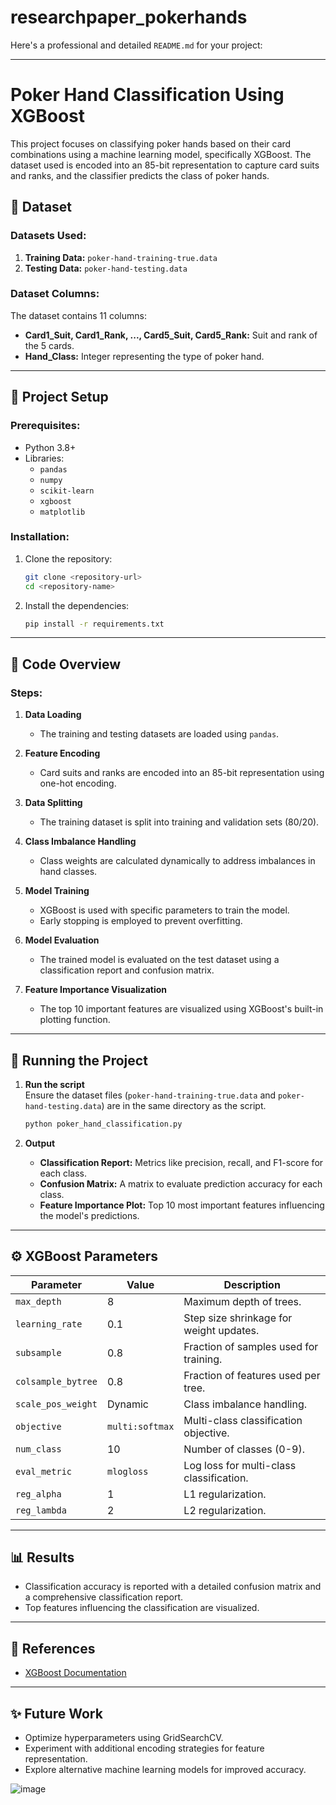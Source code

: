 # researchpaper_pokerhands
Here's a professional and detailed `README.md` for your project:

---

# Poker Hand Classification Using XGBoost

This project focuses on classifying poker hands based on their card combinations using a machine learning model, specifically XGBoost. The dataset used is encoded into an 85-bit representation to capture card suits and ranks, and the classifier predicts the class of poker hands.

## 📁 Dataset

### Datasets Used:
1. **Training Data:** `poker-hand-training-true.data`
2. **Testing Data:** `poker-hand-testing.data`

### Dataset Columns:
The dataset contains 11 columns:
- **Card1_Suit, Card1_Rank, ..., Card5_Suit, Card5_Rank:** Suit and rank of the 5 cards.
- **Hand_Class:** Integer representing the type of poker hand.

---

## 🔧 Project Setup

### Prerequisites:
- Python 3.8+
- Libraries:
  - `pandas`
  - `numpy`
  - `scikit-learn`
  - `xgboost`
  - `matplotlib`

### Installation:
1. Clone the repository:
   ```bash
   git clone <repository-url>
   cd <repository-name>
   ```
2. Install the dependencies:
   ```bash
   pip install -r requirements.txt
   ```

---

## 📜 Code Overview

### Steps:
1. **Data Loading**  
   - The training and testing datasets are loaded using `pandas`.

2. **Feature Encoding**  
   - Card suits and ranks are encoded into an 85-bit representation using one-hot encoding.

3. **Data Splitting**  
   - The training dataset is split into training and validation sets (80/20).

4. **Class Imbalance Handling**  
   - Class weights are calculated dynamically to address imbalances in hand classes.

5. **Model Training**  
   - XGBoost is used with specific parameters to train the model.  
   - Early stopping is employed to prevent overfitting.

6. **Model Evaluation**  
   - The trained model is evaluated on the test dataset using a classification report and confusion matrix.

7. **Feature Importance Visualization**  
   - The top 10 important features are visualized using XGBoost's built-in plotting function.

---

## 🚀 Running the Project

1. **Run the script**  
   Ensure the dataset files (`poker-hand-training-true.data` and `poker-hand-testing.data`) are in the same directory as the script.
   ```bash
   python poker_hand_classification.py
   ```

2. **Output**  
   - **Classification Report:** Metrics like precision, recall, and F1-score for each class.  
   - **Confusion Matrix:** A matrix to evaluate prediction accuracy for each class.  
   - **Feature Importance Plot:** Top 10 most important features influencing the model's predictions.

---

## ⚙️ XGBoost Parameters
| Parameter           | Value           | Description                               |
|---------------------|-----------------|-------------------------------------------|
| `max_depth`         | 8               | Maximum depth of trees.                  |
| `learning_rate`     | 0.1             | Step size shrinkage for weight updates.  |
| `subsample`         | 0.8             | Fraction of samples used for training.   |
| `colsample_bytree`  | 0.8             | Fraction of features used per tree.      |
| `scale_pos_weight`  | Dynamic         | Class imbalance handling.                |
| `objective`         | `multi:softmax` | Multi-class classification objective.    |
| `num_class`         | 10              | Number of classes (0-9).                 |
| `eval_metric`       | `mlogloss`      | Log loss for multi-class classification. |
| `reg_alpha`         | 1               | L1 regularization.                       |
| `reg_lambda`        | 2               | L2 regularization.                       |

---

## 📊 Results
- Classification accuracy is reported with a detailed confusion matrix and a comprehensive classification report.
- Top features influencing the classification are visualized.

---

## 📖 References
- [XGBoost Documentation](https://xgboost.readthedocs.io/)

---

## ✨ Future Work
- Optimize hyperparameters using GridSearchCV.
- Experiment with additional encoding strategies for feature representation.
- Explore alternative machine learning models for improved accuracy.

![image](https://github.com/user-attachments/assets/3034aa01-d76b-4270-9728-3c3051ea64e6)

